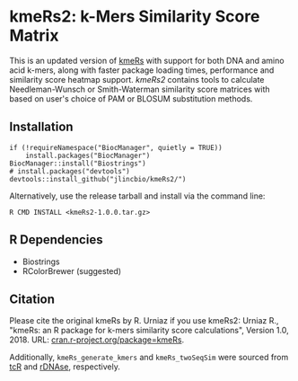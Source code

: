 # kmeRs2: k-Mers Similarity Score Matrix

This is an updated version of [kmeRs](https://github.com/RafalUrniaz/kmeRs) with support for both DNA and amino acid k-mers, along with faster package loading times, performance and similarity score heatmap support. *kmeRs2* contains tools to calculate Needleman-Wunsch or Smith-Waterman similarity score matrices with based on user's choice of PAM or BLOSUM substitution methods.

## Installation
```
if (!requireNamespace("BiocManager", quietly = TRUE))
    install.packages("BiocManager")
BiocManager::install("Biostrings")
# install.packages("devtools")
devtools::install_github("jlincbio/kmeRs2/")
```
Alternatively, use the release tarball and install via the command line:
```
R CMD INSTALL <kmeRs2-1.0.0.tar.gz>
```

## R Dependencies
* Biostrings
* RColorBrewer (suggested)

Citation
----------
Please cite the original kmeRs by R. Urniaz if you use kmeRs2:
Urniaz R., "kmeRs: an R package for k-mers similarity score calculations", Version 1.0, 2018. URL: [cran.r-project.org/package=kmeRs](https://cran.r-project.org/package=kmeRs).

Additionally, `kmeRs_generate_kmers` and `kmeRs_twoSeqSim` were sourced from [tcR](https://cran.r-project.org/web/packages/tcR/index.html) and [rDNAse](https://cran.r-project.org/web/packages/rDNAse/index.html), respectively.